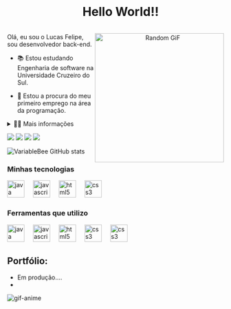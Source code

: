 
<div id="user-content-toc">
  <ul align="center">
    <summary><h1 style="display: inline-block">Hello World!!</h1></summary>
</div>
<p align="center">
  <img height="300" align="right" src="https://giffiles.alphacoders.com/221/221222.gif" alt="Random GiF">
</p>
<p>
  Olá, eu sou o Lucas Felipe, sou desenvolvedor back-end.

  - 📚 Estou estudando Engenharia de software na Universidade Cruzeiro do Sul.

  - 💼 Estou a procura do meu primeiro emprego na área da programação.
</p>
<details>
  <summary>👨‍💻 Mais informações</summary>

  - 💬 Eu tenho 21 anos de idade, estou cursando o 6° período de Engenharia de Software, atualmente estou focando bastante na linguagem Java, tentado aprender e conseguir desenvolver alguns projetos, além de Spring boot e C# que está na minha lista, sou uma pessoa bastante dedicada em aprender, procuro uma primeira oportunidade de trabalho para conseguir constribuir para a empresa e equipe, além de adquirir mais conhecimento.

  - ⚡ Eu gosto bastante de assistir animes, séries, ler mangás e ir a academia. \o/
</details>

<a href ="https://www.linkedin.com/in/xlucas-felipe-xd/" target="_blank"> <img src="https://img.shields.io/badge/LinkedIn-0077B5?style=for-the-badge&logo=linkedin&logoColor=white"></a>
<a href ="#"> <img src="https://img.shields.io/badge/Gmail-D14836?style=for-the-badge&logo=gmail&logoColor=white"></a>
<a href ="#"> <img src="https://img.shields.io/badge/Discord-7289DA?style=for-the-badge&logo=discord&logoColor=white"></a>
<a href ="#"> <img src="https://img.shields.io/badge/Reddit-FF4500?style=for-the-badge&logo=reddit&logoColor=white"></a>

![VariableBee GitHub stats](https://github-readme-stats.vercel.app/api?username=XLucas-Felipe&show_icons=true&theme=dracula)

###  Minhas tecnologias

  <div style="flex-basis: 48%;">
  <img src="https://cdn.jsdelivr.net/gh/devicons/devicon/icons/java/java-original.svg" height="40" alt="java logo"  />
  <img width="12" />
  <img src="https://cdn.jsdelivr.net/gh/devicons/devicon/icons/javascript/javascript-original.svg" height="40" alt="javascript logo"  />
  <img width="12" />
  <img src="https://cdn.jsdelivr.net/gh/devicons/devicon/icons/html5/html5-original.svg" height="40" alt="html5 logo"  />
  <img width="12" />
  <img src="https://cdn.jsdelivr.net/gh/devicons/devicon/icons/css3/css3-original.svg" height="40" alt="css3 logo"  />
  </div>

  ### Ferramentas que utilizo

  <div style="flex-basis: 48%;">
  <img src="https://cdn.jsdelivr.net/gh/devicons/devicon@latest/icons/git/git-original.svg"height="40" alt="java logo"  />
  <img width="12" />
  <img src="https://cdn.jsdelivr.net/gh/devicons/devicon@latest/icons/github/github-original.svg" height="40" alt="javascript logo"  />
  <img width="12" />
  <img src="https://cdn.jsdelivr.net/gh/devicons/devicon@latest/icons/intellij/intellij-original.svg" height="40" alt="html5 logo"  />
  <img width="12" />
  <img src="https://cdn.jsdelivr.net/gh/devicons/devicon@latest/icons/notion/notion-original.svg" height="40" alt="css3 logo"  />
  <img width="12" />
  <img src="https://cdn.jsdelivr.net/gh/devicons/devicon@latest/icons/windows8/windows8-original.svg" height="40" alt="css3 logo"  />
  </div>


## Portfólio:
- Em produção....
-


<p align="left">
<img  align="center" alt="gif-anime" src="https://user-images.githubusercontent.com/74038190/225813708-98b745f2-7d22-48cf-9150-083f1b00d6c9.gif"></p>


  

